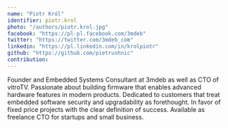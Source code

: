 ```yaml
---
name: "Piotr Król"
identifier: piotr.krol
photo: "/authors/piotr.krol.jpg"
facebook: "https://pl-pl.facebook.com/3mdeb"
twitter: "https://twitter.com/3mdeb_com"
linkedin: "https://pl.linkedin.com/in/krolpiotr"
github: "https://github.com/pietrushnic"
contribution:
---
```

Founder and Embedded Systems Consultant at 3mdeb as well as CTO of vitroTV.
Passionate about building firmware that enables advanced hardware features in
modern products. Dedicated to customers that treat embedded software security
and upgradability as forethought. In favor of fixed price projects with the
clear definition of success. Available as freelance CTO for startups and small
business.
